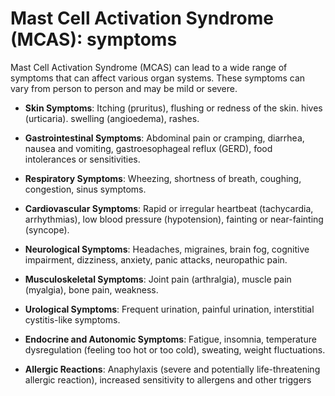 # Mast Cell Activation Syndrome (MCAS): symptoms

Mast Cell Activation Syndrome (MCAS) can lead to a wide range of symptoms that can affect various organ systems. These symptoms can vary from person to person and may be mild or severe.

* **Skin Symptoms**: Itching (pruritus), flushing or redness of the skin. hives (urticaria). swelling (angioedema), rashes.

* **Gastrointestinal Symptoms**: Abdominal pain or cramping, diarrhea, nausea and vomiting, gastroesophageal reflux (GERD), food intolerances or sensitivities.

* **Respiratory Symptoms**: Wheezing, shortness of breath, coughing, congestion, sinus symptoms.

* **Cardiovascular Symptoms**: Rapid or irregular heartbeat (tachycardia, arrhythmias), low blood pressure (hypotension), fainting or near-fainting (syncope).

* **Neurological Symptoms**: Headaches, migraines, brain fog, cognitive impairment, dizziness, anxiety, panic attacks, neuropathic pain.

* **Musculoskeletal Symptoms**: Joint pain (arthralgia), muscle pain (myalgia), bone pain, weakness.

* **Urological Symptoms**: Frequent urination, painful urination, interstitial cystitis-like symptoms.

* **Endocrine and Autonomic Symptoms**: Fatigue, insomnia, temperature dysregulation (feeling too hot or too cold), sweating, weight fluctuations.

* **Allergic Reactions**: Anaphylaxis (severe and potentially life-threatening allergic reaction), increased sensitivity to allergens and other triggers
